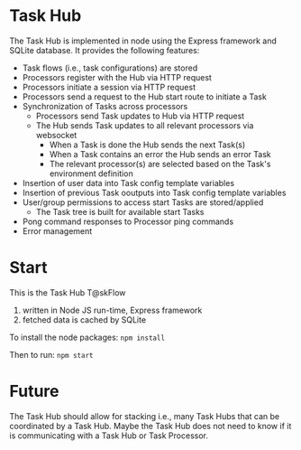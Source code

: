 # Task Hub

The Task Hub is implemented in node using the Express framework and SQLite database. It provides the following features:
* Task flows (i.e., task configurations) are stored
* Processors register with the Hub via HTTP request
* Processors initiate a session via HTTP request
* Processors send a request to the Hub start route to initiate a Task
* Synchronization of Tasks across processors
  * Processors send Task updates to Hub via HTTP request
  * The Hub sends Task updates to all relevant processors via websocket
    * When a Task is done the Hub sends the next Task(s)
    * When a Task contains an error the Hub sends an error Task
    * The relevant processor(s) are selected based on the Task's environment definition
* Insertion of user data into Task config template variables
* Insertion of previous Task ooutputs into Task config template variables
* User/group permissions to access start Tasks are stored/applied
  * The Task tree is built for available start Tasks
* Pong command responses to Processor ping commands
* Error management
# Start
This is the Task Hub T@skFlow
1. written in Node JS run-time, Express framework
2. fetched data is cached by SQLite

To install the node packages: `npm install` 

Then to run: `npm start`

# Future
The Task Hub should allow for stacking i.e., many Task Hubs that can be coordinated by a Task Hub. Maybe the Task Hub does not need to know if it is communicating with a Task Hub or Task Processor.
